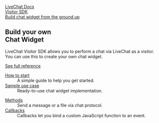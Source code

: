 <section class="docs-full-desc light">
	<div class="content">
		<div class="content-column">
			<div class="docs-covers">
				<a href="/visitor-sdk" class="docs-cover eucalyptus" data-color="#56d6b1">
					<div class="docs-cover-header">LiveChat Docs</div>
					<div class="docs-cover-title"><span class="docs-cover-underline">Visitor SDK</span></div>
					<div class="docs-cover-subtitle">Build chat widget from the ground up</div>
				</a>
				<div class="docs-cover-intro">
					<h2>Build your own<br/>Chat Widget</h2>
					<p>LiveChat Visitor SDK allows you to perform a chat via LiveChat as a visitor. You can use this to create your own chat widget.</p>
					<a href="/visitor-sdk" class="cta eucalyptus">See full reference</a>
				</div>
			</div>
		</div>
		<div class="content-column">
			<div class="docs-covers">
				<dl class="docs-sections eucalyptus">
					<dt><a href="/visitor-sdk#Methods">How to start</a></dt>
					<dd>A simple guide to help you get started.</dd>
					<dt><a href="/visitor-sdk#Methods">Sample use case</a></dt>
					<dd>Ready-to-use chat widget implementation.</dd>
				</dl>
				<dl class="docs-sections eucalyptus">
					<dt><a href="/visitor-sdk#Methods">Methods</a></dt>
					<dd>Send a message or a file via chat protocol.</dd>
					<dt><a href="/visitor-sdk#Callbacks">Callbacks</a></dt>
					<dd>Callbacks let you bind a custom JavaScript function to an event.</dd>
				</dl>
			</div>
		</div>
	</div>
</section>
